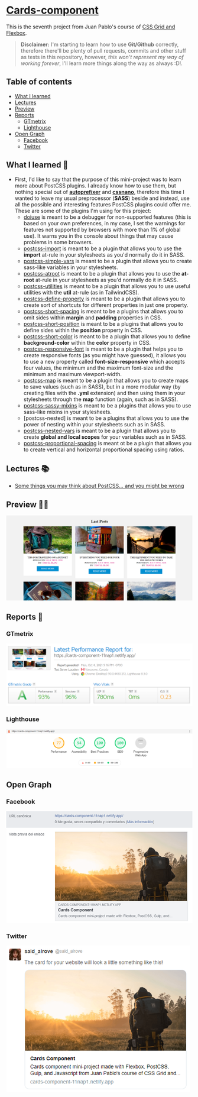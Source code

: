 # [Cards-component]()
This is the seventh project from Juan Pablo's course of [CSS Grid and Flexbox](https://www.udemy.com/course/css-grid-y-flexbox-la-guia-definitiva-crea-10-proyectos/).

> **Disclaimer:** I'm starting to learn how to use **Git/Github** correctly, therefore there'll be plenty of pull requests, commits and other stuff as tests in this repository, however, *this won't represent my way of working forever*, I'll learn more things along the way as always :D!.

## Table of contents
* [What I learned](#what-i-learned)
* [Lectures](#lectures)
* [Preview](#preview)
* [Reports](#reports)
    - [GTmetrix](#gtmetrix)
    - [Lighthouse](#lighthouse)
* [Open Graph](#open-graph)
    - [Facebook](#facebook)
    - [Twitter](#twitter)

## **What I learned** 🎨
* First, I'd like to say that the purpose of this mini-project was to learn more about PostCSS plugins. I already know how to use them, but nothing special out of [**autoprefixer**](https://www.npmjs.com/package/autoprefixer) and [**cssnano**](https://www.npmjs.com/package/cssnano), therefore this time I wanted to leave my usual preprocessor (**SASS**) beside and instead, use all the possible and interesting features PostCSS plugins could offer me. These are some of the plugins I'm using for this project: 
    - [doiuse](https://www.npmjs.com/package/doiuse) is meant to be a debugger for non-supported features (this is based on your own preferences, in my case, I set the warnings for features not supported by browsers with more than 1% of global use). It warns you in the console about things that may cause problems in some browsers.
    - [postcss-import](https://www.npmjs.com/package/postcss-import) is meant to be a plugin that allows you to use the **import** at-rule in your stylesheets as you'd normally do it in SASS.
    - [postcss-simple-vars](https://www.npmjs.com/package/postcss-simple-vars) is meant to be a plugin that allows you to create sass-like variables in your stylesheets.
    - [postcss-atroot](https://www.npmjs.com/package/postcss-atroot) is meant to be a plugin that allows you to use the **at-root** at-rule in your stylesheets as you'd normally do it in SASS.
    - [postcss-utilities](https://www.npmjs.com/package/postcss-utilities) is meant to be a plugin that allows you to use useful utilities with the **util** at-rule (as in TailwindCSS).
    - [postcss-define-property](https://www.npmjs.com/package/postcss-define-property) is meant to be a plugin that allows you to create sort of shortcuts for different properties in just one property.
    - [postcss-short-spacing](https://www.npmjs.com/package/postcss-short-spacing) is meant to be a plugins that allows you to omit sides within **margin** and **padding** properties in CSS.
    - [postcss-short-position](https://www.npmjs.com/package/postcss-short-position) is meant to be a plugins that allows you to define sides within the **position** property in CSS.
    - [postcss-short-color](https://www.npmjs.com/package/postcss-short-color) is meant to be a plugin that allows you to define **background-color** within the **color** property in CSS.
    - [postcss-responsive-font](https://www.npmjs.com/package/postcss-responsive-font) is meant to be a plugin that helps you to create responsive fonts (as you might have guessed), it allows you to use a new property called **font-size-responsive** which accepts four values, the minimum and the maximum font-size and the minimum and maximum viewport-width.
    - [postcss-map](https://www.npmjs.com/package/postcss) is meant to be a plugin that allows you to create maps to save values (such as in SASS), but in a more modular way (by creating files with the **.yml** extension) and then using them in your stylesheets through the **map** function (again, such as in SASS).
    - [postcss-sassy-mixins](https://www.npmjs.com/package/postcss-sassy-mixins) is meant to be a plugins that allows you to use sass-like mixins in your stylesheets.
    - [postcss-nested] is meant to be a plugins that allows you to use the power of nesting within your stylesheets such as in SASS.
    - [postcss-nested-vars](https://www.npmjs.com/package/postcss-nested-vars) is meant to be a plugin that allows you to create **global and local scopes** for your variables such as in SASS.
    - [postcss-proportional-spacing](https://www.npmjs.com/package/postcss-proportional-spacing) is meant ot be a plugin that allows you to create vertical and horizontal proportional spacing using ratios.

## **Lectures** 📚
- [Some things you may think about PostCSS... and you might be wrong](https://www.julian.io/articles/postcss.html)

## **Preview** 👩‍💻
![](readme/screenshot.png)

## **Reports** 🎯

### GTmetrix
![](readme/gtmetrix.png)

### Lighthouse
![](readme/lighthouse.png)

## Open Graph

### Facebook
![](readme/facebook.png)

### Twitter
![](readme/twitter.png)